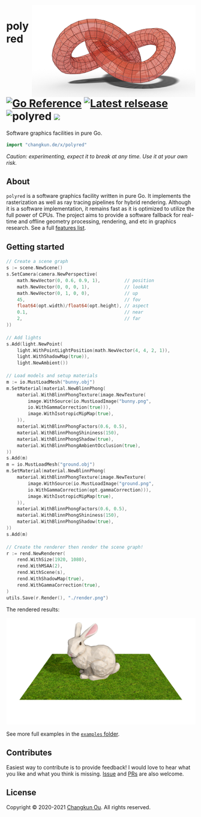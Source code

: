 <img src="./examples/favicon.png" alt="logo" height="245" align="right" />

# polyred [![Go Reference](https://pkg.go.dev/badge/github.com/changkun/polyred.svg)](https://pkg.go.dev/changkun.de/x/polyred) [![Latest relsease](https://img.shields.io/github/v/tag/changkun/polyred?label=polyred)](https://github.com/changkun/polyred/releases) ![polyred](https://github.com/changkun/polyred/workflows/polyred/badge.svg?branch=master) ![](https://changkun.de/urlstat?mode=github&repo=changkun/polyred)

Software graphics facilities in pure Go.

```go
import "changkun.de/x/polyred"
```

_Caution: experimenting, expect it to break at any time. Use it at your own risk._

## About

`polyred` is a software graphics facility written in pure Go. It implements
the rasterization as well as ray tracing pipelines for hybrid
rendering. Although it is a software implementation, it remains fast as it
is optimized to utilize the full power of CPUs. The project aims to
provide a software fallback for real-time and offline geometry processing, rendering, and
etc in graphics research. See a full [features list](./docs/features.md).

## Getting started

```go
// Create a scene graph
s := scene.NewScene()
s.SetCamera(camera.NewPerspective(
    math.NewVector(0, 0.6, 0.9, 1),         // position
    math.NewVector(0, 0, 0, 1),             // lookAt
    math.NewVector(0, 1, 0, 0),             // up
    45,                                     // fov
    float64(opt.width)/float64(opt.height), // aspect
    0.1,                                    // near
    2,                                      // far
))

// Add lights
s.Add(light.NewPoint(
    light.WithPointLightPosition(math.NewVector(4, 4, 2, 1)),
    light.WithShadowMap(true)),
    light.NewAmbient())

// Load models and setup materials
m := io.MustLoadMesh("bunny.obj")
m.SetMaterial(material.NewBlinnPhong(
    material.WithBlinnPhongTexture(image.NewTexture(
        image.WithSource(io.MustLoadImage("bunny.png",
        io.WithGammaCorrection(true))),
        image.WithIsotropicMipMap(true),
    )),
    material.WithBlinnPhongFactors(0.6, 0.5),
    material.WithBlinnPhongShininess(150),
    material.WithBlinnPhongShadow(true),
    material.WithBlinnPhongAmbientOcclusion(true),
))
s.Add(m)
m = io.MustLoadMesh("ground.obj")
m.SetMaterial(material.NewBlinnPhong(
    material.WithBlinnPhongTexture(image.NewTexture(
        image.WithSource(io.MustLoadImage("ground.png",
        io.WithGammaCorrection(opt.gammaCorrection))),
        image.WithIsotropicMipMap(true),
    )),
    material.WithBlinnPhongFactors(0.6, 0.5),
    material.WithBlinnPhongShininess(150),
    material.WithBlinnPhongShadow(true),
))
s.Add(m)

// Create the renderer then render the scene graph!
r := rend.NewRenderer(
    rend.WithSize(1920, 1080),
    rend.WithMSAA(2),
    rend.WithScene(s),
    rend.WithShadowMap(true),
    rend.WithGammaCorrection(true),
)
utils.Save(r.Render(), "./render.png")
```

The rendered results:

![](./examples/teaser.png)

See more full examples in the [`examples` folder](./examples).

## Contributes

Easiest way to contribute is to provide feedback! I would love to hear what you like and what you think is missing. [Issue](https://github.com/changkun/polyred/issues/new) and [PRs](https://github.com/changkun/polyred/pulls) are also welcome.

## License

Copyright &copy; 2020-2021 [Changkun Ou](https://changkun.de). All rights reserved.